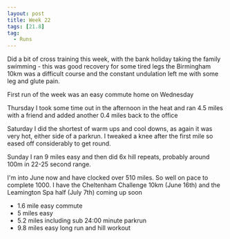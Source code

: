 ```yaml
---
layout: post
title: Week 22
tags: [21.8]
tag:
  - Runs
---
```


Did a bit of cross training this week, with the bank holiday taking the family swimming - this was good recovery for some tired legs
the Birmingham 10km was a difficult course and the constant undulation left me with some leg and glute pain.

First run of the week was an easy commute home on Wednesday

Thursday I took some time out in the afternoon in the heat and ran 4.5 miles with a friend and added another 0.4 miles back to the office

Saturday I did the shortest of warm ups and cool downs, as again it was very hot, either side of a parkrun. I tweaked a knee after the first mile so eased off considerably to get round.

Sunday I ran 9 miles easy and then did 6x hill repeats, probably around 100m in 22-25 second range.

I'm into June now and have clocked over 510 miles. So well on pace to complete 1000. I have the Cheltenham Challenge 10km (June 16th) and the Leamington Spa half (July 7th) coming up soon

* 1.6 mile easy commute
* 5 miles easy
* 5.2 miles including sub 24:00 minute parkrun
* 9.8 miles easy long run and hill workout

